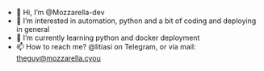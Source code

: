 - 👋 Hi, I’m @Mozzarella-dev
- 👀 I’m interested in automation, python and a bit of coding and deploying in general
- 🌱 I’m currently learning python and docker deployment
- 📫 How to reach me? @litiasi on Telegram, or via mail: theguy@mozzarella.cyou

<!---
Mozzarella-dev/Mozzarella-dev is a ✨ special ✨ repository because its `README.md` (this file) appears on your GitHub profile.
You can click the Preview link to take a look at your changes.
--->

